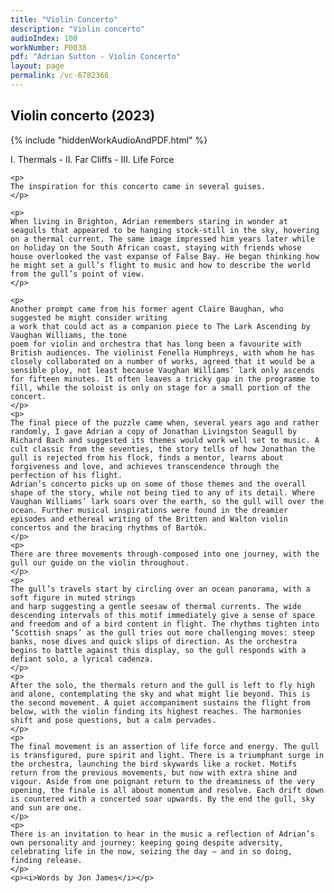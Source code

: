 ```yaml
---
title: "Violin Concerto"
description: "Violin concerto"
audioIndex: 100
workNumber: P0038
pdf: "Adrian Sutton - Violin Concerto"
layout: page
permalink: /vc-6782366
---
```

<h2>Violin concerto (2023)</h2>

{% include "hiddenWorkAudioAndPDF.html" %}

<div class="pdMainContent">
    <p>
    I. Thermals - II. Far Cliffs - III. Life Force
    </p>

    <p>
    The inspiration for this concerto came in several guises.
    </p>
    
    <p>
    When living in Brighton, Adrian remembers staring in wonder at seagulls that appeared to be hanging stock-still in the sky, hovering on a thermal current. The same image impressed him years later while on holiday on the South African coast, staying with friends whose house overlooked the vast expanse of False Bay. He began thinking how he might set a gull’s flight to music and how to describe the world from the gull’s point of view.
    </p>

    <p>
    Another prompt came from his former agent Claire Baughan, who suggested he might consider writing
    a work that could act as a companion piece to The Lark Ascending by Vaughan Williams, the tone
    poem for violin and orchestra that has long been a favourite with British audiences. The violinist Fenella Humphreys, with whom he has closely collaborated on a number of works, agreed that it would be a sensible ploy, not least because Vaughan Williams’ lark only ascends for fifteen minutes. It often leaves a tricky gap in the programme to fill, while the soloist is only on stage for a small portion of the concert.
    </p>
    <p>
    The final piece of the puzzle came when, several years ago and rather randomly, I gave Adrian a copy of Jonathan Livingston Seagull by Richard Bach and suggested its themes would work well set to music. A cult classic from the seventies, the story tells of how Jonathan the gull is rejected from his flock, finds a mentor, learns about forgiveness and love, and achieves transcendence through the perfection of his flight.
    Adrian’s concerto picks up on some of those themes and the overall shape of the story, while not being tied to any of its detail. Where Vaughan Williams’ lark soars over the earth, so the gull will over the ocean. Further musical inspirations were found in the dreamier episodes and ethereal writing of the Britten and Walton violin concertos and the bracing rhythms of Bartók.
    </p>
    <p>
    There are three movements through-composed into one journey, with the gull our guide on the violin throughout.
    </p>
    <p>
    The gull’s travels start by circling over an ocean panorama, with a soft figure in muted strings
    and harp suggesting a gentle seesaw of thermal currents. The wide descending intervals of this motif immediately give a sense of space and freedom and of a bird content in flight. The rhythms tighten into ‘Scottish snaps’ as the gull tries out more challenging moves: steep banks, nose dives and quick slips of direction. As the orchestra begins to battle against this display, so the gull responds with a defiant solo, a lyrical cadenza.
    </p>
    <p>
    After the solo, the thermals return and the gull is left to fly high and alone, contemplating the sky and what might lie beyond. This is the second movement. A quiet accompaniment sustains the flight from below, with the violin finding its highest reaches. The harmonies shift and pose questions, but a calm pervades.
    </p>
    <p>
    The final movement is an assertion of life force and energy. The gull is transfigured, pure spirit and light. There is a triumphant surge in the orchestra, launching the bird skywards like a rocket. Motifs return from the previous movements, but now with extra shine and vigour. Aside from one poignant return to the dreaminess of the very opening, the finale is all about momentum and resolve. Each drift down is countered with a concerted soar upwards. By the end the gull, sky and sun are one.
    </p>
    <p>
    There is an invitation to hear in the music a reflection of Adrian’s own personality and journey: keeping going despite adversity, celebrating life in the now, seizing the day — and in so doing, finding release.
    </p>
    <p><i>Words by Jon James</i></p>

</div>
